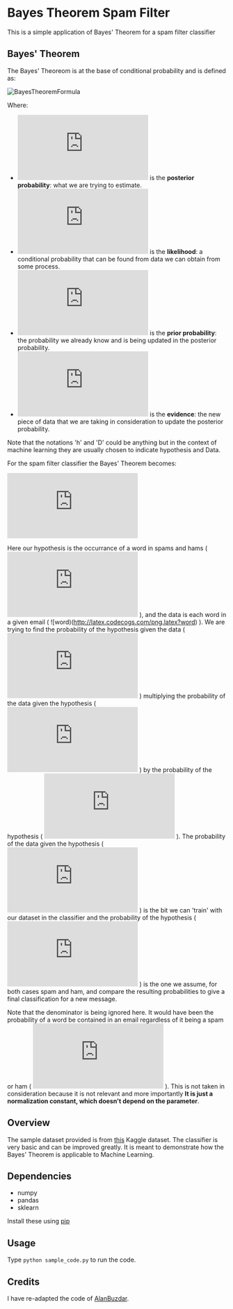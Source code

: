 # Bayes Theorem Spam Filter
This is a simple application of Bayes' Theorem for a spam filter classifier

## Bayes' Theorem

The Bayes' Theoreom is at the base of conditional probability and is defined as:

![BayesTheoremFormula]()

Where:
* ![PosteriorProbability](http://latex.codecogs.com/png.latex?%5Ctextbf%7BP%7D%28h%7CD%29) is the **posterior probability**: what we are trying to estimate.
* ![Likelihood](http://latex.codecogs.com/png.latex?%5Ctextbf%7BP%7D%28h%7CD%29%5Cfrac%7B%5Ctextbf%7BP%7D%28D%7Ch%29*%5Ctextbf%7BP%7D%28h%29%7D%7B%5Ctextbf%7BP%7D%28D%29%7D) is the **likelihood**: a conditional probability that can be found from data we can obtain from some process.
* ![PriorProbability](http://latex.codecogs.com/png.latex?%5Ctextbf%7BP%7D%28H%29) is the **prior probability**: the probability we already know and is being updated in the posterior probability.
* ![Evidence](http://latex.codecogs.com/png.latex?%5Ctextbf%7BP%7D%28H%29) is the **evidence**: the new piece of data that we are taking in consideration to update the posterior probability.

 Note that the notations 'h' and 'D' could be anything but in the context of machine learning they are usually chosen to indicate hypothesis and Data.
 
 For the spam filter classifier the Bayes' Theorem becomes:
 
 ![FormulaForClassifier](http://latex.codecogs.com/png.latex?%5Ctextbf%7BP%7D%28isSpam%7Cword%29%20%3D%20%5Ctextbf%7BP%7D%28word%7CisSpam%29*%5Ctextbf%7BP%7D%28isSpam%29)
 
 Here our hypothesis is the occurrance of a word in spams and hams ( ![isSpam](http://latex.codecogs.com/png.latex?isSpam) ), and the data is each word in a given email ( ![word)(http://latex.codecogs.com/png.latex?word) ).
 We are trying to find the probability of the hypothesis given the data ( ![hgd](http://latex.codecogs.com/png.latex?%5Ctextbf%7BP%7D%28isSpam%7Cword%29) ) multiplying the probability of the data given the hypothesis ( ![dgh](http://latex.codecogs.com/png.latex?%5Ctextbf%7BP%7D%28word%7CisSpam%29) ) by the probability of the hypothesis ( ![h](http://latex.codecogs.com/png.latex?%5Ctextbf%7BP%7D%28isSpam%29) ).
 The probability of the data given the hypothesis ( ![dgh](http://latex.codecogs.com/png.latex?%5Ctextbf%7BP%7D%28word%7CisSpam%29) ) is the bit we can 'train' with our dataset in the classifier and the probability of the hypothesis ( ![h](http://latex.codecogs.com/png.latex?%5Ctextbf%7BP%7D%28isSpam%29) ) is the one we assume, for both cases spam and ham, and compare the resulting probabilities to give a final classification for a new message.
 
 Note that the denominator is being ignored here. It would have been the probability of a word be contained in an email regardless of it being a spam or ham ( ![evidence](http://latex.codecogs.com/png.latex?%5Ctextbf%7BP%7D%28word%29) ).  This is not taken in consideration because it is not relevant and more importantly **It is just a normalization constant, which doesn't depend on the parameter**.


## Overview

The sample dataset provided is from [this](https://www.kaggle.com/uciml/sms-spam-collection-dataset) Kaggle dataset.
The classifier is very basic and can be improved greatly. It is meant to demonstrate how the Bayes' Theorem is applicable to Machine Learning.

## Dependencies

* numpy
* pandas
* sklearn

Install these using [pip](https://pip.pypa.io/en/stable/)

## Usage

Type `python sample_code.py` to run the code.


## Credits

I have re-adapted the code of [AlanBuzdar](https://github.com/alanbuzdar).
